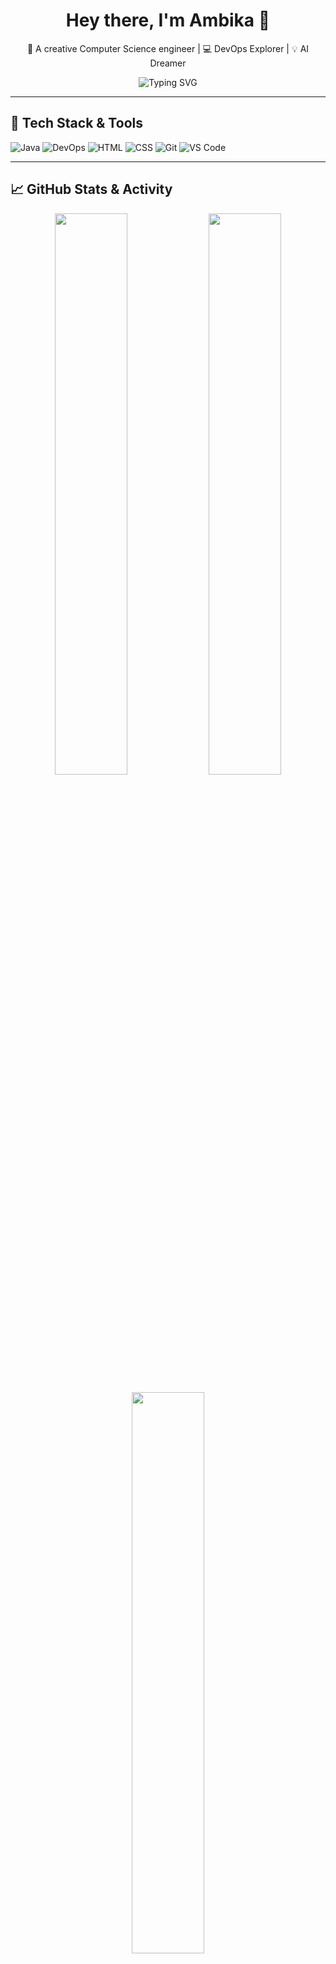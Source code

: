 <h1 align="center">Hey there, I'm Ambika 👋</h1>

<p align="center">
  🌟 A creative Computer Science engineer | 💻 DevOps Explorer | 💡 AI Dreamer  
</p>

<p align="center">
  <img src="https://readme-typing-svg.demolab.com?font=Fira+Code&weight=500&pause=1000&color=FF61D3&center=true&vCenter=true&width=435&lines=Welcome+to+my+GitHub+space!;Tech+enthusiast+%7C+Lifelong+learner+%7C+Anime+fan!" alt="Typing SVG" />
</p>

---

## 🚀 Tech Stack & Tools

![Java](https://img.shields.io/badge/Java-%23ED8B00.svg?style=for-the-badge&logo=java&logoColor=white)
![DevOps](https://img.shields.io/badge/DevOps-%23000000.svg?style=for-the-badge&logo=azuredevops&logoColor=white)
![HTML](https://img.shields.io/badge/HTML5-E34F26?style=for-the-badge&logo=html5&logoColor=white)
![CSS](https://img.shields.io/badge/CSS3-%231572B6.svg?style=for-the-badge&logo=css3&logoColor=white)
![Git](https://img.shields.io/badge/Git-F05032?style=for-the-badge&logo=git&logoColor=white)
![VS Code](https://img.shields.io/badge/VS%20Code-007ACC?style=for-the-badge&logo=visual-studio-code&logoColor=white)

---

## 📈 GitHub Stats & Activity

<p align="center">
  <img src="https://github-readme-stats.vercel.app/api?username=AjIndia77&show_icons=true&theme=tokyonight&hide_border=true&title_color=ff79c6&icon_color=ffb86c&text_color=f8f8f2&bg_color=0d1117" width="48%" />
  <img src="https://streak-stats.demolab.com/?user=AjIndia77&theme=tokyonight&hide_border=true&ring=ffb86c&fire=ff79c6&currStreakLabel=ffb86c" width="48%" />
</p>

<p align="center">
  <img src="https://github-readme-stats.vercel.app/api/top-langs/?username=AjIndia77&layout=compact&theme=tokyonight&hide_border=true&langs_count=6" width="48%" />
</p>

---

## 🧠 Currently Learning

- 🤖 AI for Speech Fluency Analysis  
- ☁️ Cloud Platforms (AWS / GCP Basics)  
- 📚 System Design & Real-world projects  
- 🧘‍♀️ Real-life Nen Training (*Hunter x Hunter* style)

---

## 📫 Let's Connect!

[![LinkedIn](https://img.shields.io/badge/-LinkedIn-%230077B5?style=for-the-badge&logo=linkedin&logoColor=white)](https://linkedin.com/in/ambika-joshi-58b628261)
[![LeetCode](https://img.shields.io/badge/LeetCode-%23FFA116.svg?style=for-the-badge&logo=LeetCode&logoColor=white)](https://leetcode.com/ambikajoshi97/)
[![X (Twitter)](https://img.shields.io/badge/X-%231DA1F2.svg?style=for-the-badge&logo=x&logoColor=white)](https://twitter.com/Ajxindia)

---

## 🐍 Contribution Graph

```svg
<p align="center">
  <img src="https://raw.githubusercontent.com/AjIndia77/AjIndia77/output/github-contribution-grid-snake.svg" />
</p>
